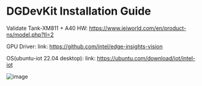# DGDevKit Installation Guide

Validate Tank-XM811 + A40
HW: https://www.ieiworld.com/en/product-ns/model.php?II=2

GPU Driver:
link: https://github.com/intel/edge-insights-vision

OS(ubuntu-iot 22.04 desktop):
link: https://ubuntu.com/download/iot/intel-iot

![image](https://gitlab.ieiworld.com/deepwork/dgdevkit-installation-guide/blob/master/image/intel-iot.png)
